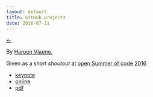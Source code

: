 ```yaml
---
layout: default
title: GitHub projects
date: 2016-07-11
---
```


[←](../..)

By [Haroen Viaene.](https://haroen.me)

Given as a short _shoutout_ at [open Summer of code 2016](http://2016.summerofcode.be)

- [keynote](github.key)
- [online](online)
- [pdf](github.pdf)
  <!-- * [recording](stream.mp4) -->
